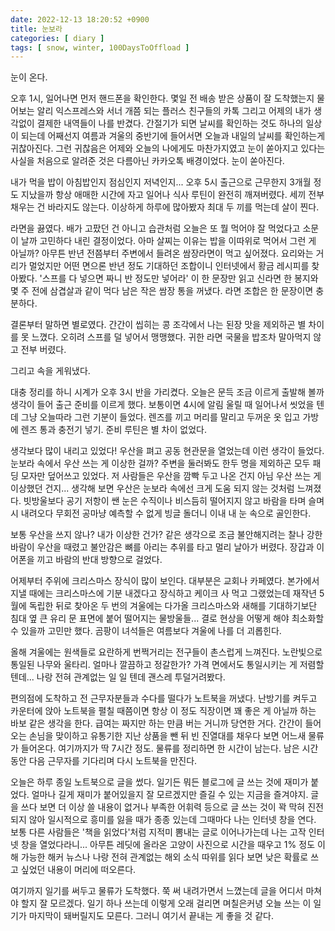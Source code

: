```yaml
---
date: 2022-12-13 18:20:52 +0900
title: 눈보라
categories: [ diary ]
tags: [ snow, winter, 100DaysToOffload ]
---
```

눈이 온다.

오후 1시, 일어나면 먼저 핸드폰을 확인한다. 몇일 전 배송 받은 상품이 잘 도착했는지 물어보는 알리 익스프레스와 서너 개쯤 되는 플러스 친구들의 카톡 그리고 어제의 내가 생각없이 결제한 내역들이 나를 반겼다. 간절기가 되면 날씨를 확인하는 것도 하나의 일상이 되는데 어째선지 여름과 겨울의 중반기에 들어서면 오늘과 내일의 날씨를 확인하는게 귀찮아진다. 그런 귀찮음은 어제와 오늘의 나에게도 마찬가지였고 눈이 쏟아지고 있다는 사실을 처음으로 알려준 것은 다름아닌 카카오톡 배경이었다. 눈이 쏟아진다.

내가 먹을 밥이 아침밥인지 점심인지 저녁인지... 오후 5시 출근으로 근무한지 3개월 정도 지났을까 항상 애매한 시간에 자고 일어나 식사 루틴이 완전히 깨져버렸다. 세끼 전부 채우는 건 바라지도 않는다. 이상하게 하루에 많아봤자 최대 두 끼를 먹는데 살이 찐다.

라면을 끓였다. 배가 고팠던 건 아니고 습관처럼 오늘은 또 뭘 먹어야 잘 먹었다고 소문이 날까 고민하다 내린 결정이었다. 아마 살찌는 이유는 밥을 이따위로 먹어서 그런 게 아닐까? 아무튼 반년 전쯤부터 주변에서 들려온 쌈장라면이 먹고 싶어졌다. 요리와는 거리가 멀었지만 어떤 면으론 반년 정도 기대하던 조합이니 인터넷에서 황금 레시피를 찾아봤다. '스프를 다 넣으면 짜니 반 정도만 넣어라' 이 한 문장만 읽고 신라면 한 봉지와 몇 주 전에 삼겹살과 같이 먹다 남은 작은 쌈장 통을 꺼냈다. 라면 조합은 한 문장이면 충분하다.

결론부터 말하면 별로였다. 간간이 씹히는 콩 조각에서 나는 된장 맛을 제외하곤 별 차이를 못 느꼈다. 오히려 스프를 덜 넣어서 맹맹했다. 귀한 라면 국물을 밥조차 말아먹지 않고 전부 버렸다.

그리고 속을 게워냈다.

대충 정리를 하니 시계가 오후 3시 반을 가리켰다. 오늘은 문득 조금 이르게 출발해 볼까 생각이 들어 출근 준비를 이르게 했다. 보통이면 4시에 알림 울릴 때 일어나서 씻었을 텐데 그냥 오늘따라 그런 기분이 들었다. 렌즈를 끼고 머리를 말리고 두꺼운 옷 입고 가방에 렌즈 통과 충전기 넣기. 준비 루틴은 별 차이 없었다.

생각보다 많이 내리고 있었다! 우산을 펴고 공동 현관문을 열었는데 이런 생각이 들었다. 눈보라 속에서 우산 쓰는 게 이상한 걸까? 주변을 둘러봐도 한두 명을 제외하곤 모두 패딩 모자만 덮어쓰고 있었다. 저 사람들은 우산을 깜빡 두고 나온 건지 아님 우산 쓰는 게 이상했던 건지... 생각해 보면 우산은 눈보라 속에선 크게 도움 되지 않는 것처럼 느껴졌다. 빗방울보다 공기 저항이 쌘 눈은 수직이나 비스듬히 떨어지지 않고 바람을 타며 슬며시 내려오다 무회전 공마냥 예측할 수 없게 빙글 돌더니 이내 내 눈 속으로 골인한다.

보통 우산을 쓰지 않나? 내가 이상한 건가? 같은 생각으로 조금 불안해지려는 찰나 강한 바람이 우산을 때렸고 불안감은 뼈를 아리는 추위를 타고 멀리 날아가 버렸다. 장갑과 이어폰을 끼고 바람의 반대 방향으로 걸었다.

어제부터 주위에 크리스마스 장식이 많이 보인다. 대부분은 교회나 카페였다. 본가에서 지낼 때에는 크리스마스에 기분 내겠다고 장식하고 케이크 사 먹고 그랬었는데 재작년 5월에 독립한 뒤로 찾아온 두 번의 겨울에는 다가올 크리스마스와 새해를 기대하기보단 침대 옆 큰 유리 문 표면에 붙어 떨어지는 물방울들... 결로 현상을 어떻게 해야 최소화할 수 있을까 고민만 했다. 곰팡이 녀석들은 여름보다 겨울에 나를 더 괴롭힌다.

올해 겨울에는 원색들로 요란하게 번쩍거리는 전구들이 촌스럽게 느껴진다. 노란빛으로 통일된 나무와 울타리. 얼마나 깔끔하고 정갈한가? 가격 면에서도 통일시키는 게 저렴할 텐데... 나랑 전혀 관계없는 일 일 텐데 괜스레 투덜거려봤다.

편의점에 도착하고 전 근무자분들과 수다를 떨다가 노트북을 꺼냈다. 난방기를 켜두고 카운터에 앉아 노트북을 펼칠 때쯤이면 항상 이 정도 직장이면 꽤 좋은 게 아닐까 하는 바보 같은 생각을 한다. 급여는 짜지만 하는 만큼 버는 거니까 당연한 거다. 간간이 들어오는 손님을 맞이하고 유통기한 지난 상품을 뺀 뒤 빈 진열대를 채우다 보면 어느새 물류가 들어온다. 여기까지가 딱 7시간 정도. 물류를 정리하면 한 시간이 남는다. 남은 시간 동안 다음 근무자를 기다리며 다시 노트북을 만진다.

오늘은 하루 종일 노트북으로 글을 썼다. 일기든 뭐든 블로그에 글 쓰는 것에 재미가 붙었다. 얼마나 길게 재미가 붙어있을지 잘 모르겠지만 즐길 수 있는 지금을 즐겨야지. 글을 쓰다 보면 더 이상 쓸 내용이 없거나 부족한 어휘력 등으로 글 쓰는 것이 꽉 막혀 진전되지 않아 일시적으로 흥미를 잃을 때가 종종 있는데 그때마다 나는 인터넷 창을 연다. 보통 다른 사람들은 '책을 읽었다'처럼 지적미 뽐내는 글로 이어나가는데 나는 고작 인터넷 창을 열었다라니... 아무튼 레딧에 올라온 고양이 사진으로 시간을 때우고 1% 정도 이해 가능한 해커 뉴스나 나랑 전혀 관계없는 해외 소식 따위를 읽다 보면 낮은 확률로 쓰고 싶었던 내용이 머리에 떠오른다.

여기까지 일기를 써두고 물류가 도착했다. 쭉 써 내려가면서 느꼈는데 글을 어디서 마쳐야 할지 잘 모르겠다. 일기 하나 쓰는데 이렇게 오래 걸리면 며칠은커녕 오늘 쓰는 이 일기가 마지막이 돼버릴지도 모른다. 그러니 여기서 끝내는 게 좋을 것 같다.